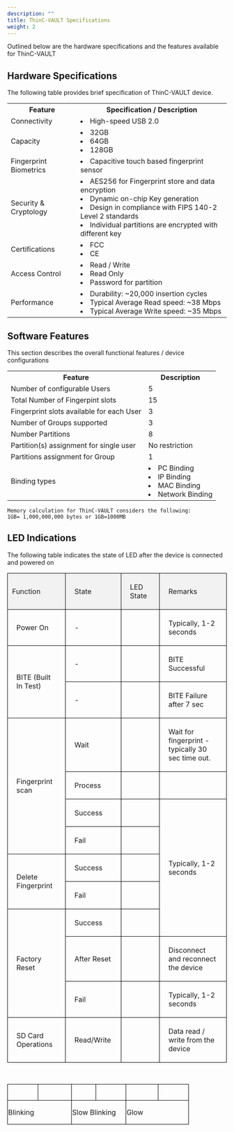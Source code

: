 ```yaml
---
description: ""
title: ThinC-VAULT Specifications
weight: 2
---
```


Outlined below are the hardware specifications and the features available for ThinC-VAULT

## Hardware Specifications

The following table provides brief specification of ThinC-VAULT device.


<table>
  <tr>
    <th>Feature</th>
    <th>Specification / Description</th>
    </tr>
  <tr>
    <td>Connectivity</td>
    <td><li>High-speed USB 2.0</td>

  </tr>
   <tr>
    <td>Capacity</td>
    <td><li>32GB<li> 64GB <li> 128GB</td>
  
  </tr>
  <tr>
    <td>Fingerprint Biometrics</td>
    <td><li>Capacitive touch based fingerprint sensor 
        </td>
    </tr>
   <tr>
    <td>Security & Cryptology </td>
    <td><li> AES256 for Fingerprint store and data encryption </li>
<li>Dynamic on-chip Key generation </li>
<li>Design in compliance with FIPS 140-2 Level 2 standards </li>
<li>Individual partitions are encrypted with different key</li></td>
   
  </tr>
    <tr>
    <td>Certifications</td>
    <td><li> FCC
        <li>CE
    </td>
  </tr>
   <tr>
      <td>Access Control</td>
      <td><li>Read / Write
          <li>Read Only
          <li>Password for partition</td>
    </tr>
       <tr>
    <td>Performance</td>
    <td><li>Durability: ~20,000 insertion cycles
        <li>Typical Average Read speed: ~38 Mbps
        <li>Typical Average Write speed: ~35 Mbps </td>
  </tr>
</table>


## Software Features

This section describes the overall functional features / device configurations

<table>
  <tr>
    <th>Feature</th>
    <th>Description</th>
    </tr>
  <tr>
    <td>Number of configurable Users</td>
    <td>5</td>
  </tr>
  <tr>
    <td>Total Number of Fingerpint slots</td>
    <td>15</td>
  </tr>
   <tr>
    <td>Fingerprint slots available for each User  </td>
    <td>3</td>
  </tr>
  <tr>
    <td>Number of Groups supported</td>
    <td>3</td>
  </tr>
   <tr>
    <td>Number Partitions</td>
    <td>8</td>
  </tr>
    <tr>
    <td>Partition(s) assignment for single user</td>
    <td>No restriction</td>
  </tr>
    <tr>
        <td>Partitions assignment for Group</td>
        <td>1</td>
    </tr>
    <tr>
        <td>Binding types</td>
            <td>
                <li>PC Binding
                <li>IP Binding
                <li>MAC Binding
                <li>Network Binding
            </td>
    </tr>
</table>

~~~
Memory calculation for ThinC-VAULT considers the following:
1GB= 1,000,000,000 bytes or 1GB=1000MB
~~~

## LED Indications

The following table indicates the state of LED after the device is connected and powered on


<table>
<tr>
<td width="121" valign="middle" style="border-width : 1px; border-color: #000000; border-style: solid; padding: 2px 10px; background-color: #f2f2f2;"><p class="rvps4"><span class="rvts15">Function</span></p>
</td>
<td width="95" valign="middle" style="border-width : 1px; border-color: #000000; border-style: solid; padding: 5px 20px; background-color: #f2f2f2;"><p class="rvps4"><span class="rvts15">State</span></p>
</td>
<td width="64" valign="middle" style="border-width : 1px; border-color: #000000; border-style: solid; padding: 5px 20px; background-color: #f2f2f2;"><p class="rvps4"><span class="rvts15">LED State</span></p>

</td>
<td width="197" valign="middle" style="border-width : 1px; border-color: #000000; border-style: solid; padding: 5px 20px; background-color: #f2f2f2;"><p class="rvps4"><span class="rvts15">Remarks</span></p>
</td>
</tr>
<tr valign="top">
<td width="121" valign="middle" style="border-width : 1px; border-color: #000000; border-style: solid; padding: 5px 20px;"><p class="rvps8"><span class="rvts15">Power On</span></p>
</td>
<td width="95" valign="middle" style="border-width : 1px; border-color: #000000; border-style: solid; padding: 5px 20px;"><p class="rvps8"><span class="rvts15">-</span></p>
</td>
<td width="64" valign="middle" style="border-width : 1px; border-color: #000000; border-style: solid; padding: 5px 20px;"><p class="rvps4"><img alt="" style="padding : 1px; margin : 0px 20px;" src="lib/GLOW PINK.png"></p>
</td>
<td width="197" valign="middle" style="border-width : 1px; border-color: #000000; border-style: solid; padding: 5px 20px;"><p class="rvps8"><span class="rvts15">Typically, 1-2 seconds</span></p>
</td>
</tr>
<tr valign="top">
<td rowspan="2" width="121" valign="middle" style="border-width : 1px; border-color: #000000; border-style: solid; padding: 5px 20px;"><p class="rvps8"><span class="rvts15">BITE (Built In Test)</span></p>
</td>
<td width="95" valign="middle" style="border-width : 1px; border-color: #000000; border-style: solid; padding: 5px 20px;"><p class="rvps8"><span class="rvts15">-</span></p>
</td>
<td width="64" valign="middle" style="border-width : 1px; border-color: #000000; border-style: solid; padding: 5px 20px;"><p class="rvps4"><img alt="" style="padding : 1px; margin : 0px 20px;" src="lib/BLUE BLINKING.png"></p>
</td>
<td width="197" valign="middle" style="border-width : 1px; border-color: #000000; border-style: solid; padding: 5px 20px;"><p class="rvps8"><span class="rvts15">BITE Successful </span></p>
</td>
</tr>
<tr valign="top">
<td width="95" height="23" valign="middle" style="border-width : 1px; border-color: #000000; border-style: solid; padding: 5px 20px;"><p class="rvps8"><span class="rvts15">-</span></p>
</td>
<td width="64" height="23" valign="middle" style="border-width : 1px; border-color: #000000; border-style: solid; padding: 5px 20px;"><p class="rvps4"><img alt="" style="padding : 1px; margin : 0px 20px;" src="lib/GLOW RED.png"></p>
</td>
<td width="197" height="23" valign="middle" style="border-width : 1px; border-color: #000000; border-style: solid; padding: 5px 20px;"><p class="rvps8"><span class="rvts15">BITE Failure after 7 sec</span></p>
</td>
</tr>
<tr valign="top">
<td rowspan="4" width="121" valign="middle" style="border-width : 1px; border-color: #000000; border-style: solid; padding: 5px 20px;"><p class="rvps8"><span class="rvts15">Fingerprint scan</span></p>
</td>
<td width="95" height="31" valign="middle" style="border-width : 1px; border-color: #000000; border-style: solid; padding: 5px 20px;"><p class="rvps8"><span class="rvts15">Wait</span></p>
</td>
<td width="64" height="31" valign="middle" style="border-width : 1px; border-color: #000000; border-style: solid; padding: 5px 20px;"><p class="rvps4"><img alt="" style="padding : 1px; margin : 0px 20px;" src="lib/GLOW PINK.png"></p>
</td>
<td width="197" height="31" valign="middle" style="border-width : 1px; border-color: #000000; border-style: solid; padding: 5px 20px;"><p class="rvps8"><span class="rvts15">Wait for fingerprint - typically 30 sec time out. </span></p>
</td>
</tr>
<tr valign="top">
<td width="95" height="37" valign="middle" style="border-width : 1px; border-color: #000000; border-style: solid; padding: 5px 20px;"><p class="rvps8"><span class="rvts15">Process</span></p>
</td>
<td width="64" height="37" valign="middle" style="border-width : 1px; border-color: #000000; border-style: solid; padding: 5px 20px;"><p class="rvps4"><img alt="" style="padding : 1px; margin : 0px 20px;" src="lib/SLOW BLINKING BLUE.png"></p>
</td>
<td width="197" height="37" valign="middle" style="border-width : 1px; border-color: #000000; border-style: solid; padding: 5px 20px;"><p class="rvps8"><span class="rvts15"><br/></span></p>
</td>
</tr>
<tr valign="top">
<td width="95" height="33" valign="middle" style="border-width : 1px; border-color: #000000; border-style: solid; padding: 5px 20px;"><p class="rvps8"><span class="rvts15">Success</span></p>
</td>
<td width="64" height="33" valign="middle" style="border-width : 1px; border-color: #000000; border-style: solid; padding: 5px 20px;"><p class="rvps4"><img alt="" style="margin : 0px 20px;" src="lib/BLUE BLINKING.png"></p>
</td>
<td rowspan="5" width="197" height="12" valign="middle" style="border-width : 1px; border-color: #000000; border-style: solid; padding: 5px 20px;"><p class="rvps8"><span class="rvts15">Typically, 1-2 seconds</span></p>
</td>
</tr>
<tr valign="top">
<td width="95" height="30" valign="middle" style="border-width : 1px; border-color: #000000; border-style: solid; padding: 5px 20px;"><p class="rvps8"><span class="rvts15">Fail</span></p>
</td>
<td width="64" height="30" valign="middle" style="border-width : 1px; border-color: #000000; border-style: solid; padding: 5px 20px;"><p class="rvps4"><img alt="" style="padding : 1px; margin : 0px 20px;" src="lib/RED BLINKING.png"></p>
</td>
</tr>
<tr valign="top">
<td rowspan="2" width="121" valign="middle" style="border-width : 1px; border-color: #000000; border-style: solid; padding: 5px 20px;"><p class="rvps8"><span class="rvts15">Delete Fingerprint</span></p>
</td>
<td width="95" valign="middle" style="border-width : 1px; border-color: #000000; border-style: solid; padding: 5px 20px;"><p class="rvps8"><span class="rvts15">Success</span></p>
</td>
<td width="64" valign="middle" style="border-width : 1px; border-color: #000000; border-style: solid; padding: 5px 20px;"><p class="rvps4"><img alt="" style="padding : 1px; margin : 0px 20px;" src="lib/BLUE BLINKING.png"></p>
</td>
</tr>
<tr valign="top">
<td width="95" valign="middle" style="border-width : 1px; border-color: #000000; border-style: solid; padding: 5px 20px;"><p class="rvps8"><span class="rvts15">Fail</span></p>
</td>
<td width="64" valign="middle" style="border-width : 1px; border-color: #000000; border-style: solid; padding: 5px 20px;"><p class="rvps4"><img alt="" style="padding : 1px; margin : 0px 20px;" src="lib/RED BLINKING.png"></p>
</td>
</tr>
<tr valign="top">
<td rowspan="3" width="121" valign="middle" style="border-width : 1px; border-color: #000000; border-style: solid; padding: 5px 20px;"><p class="rvps8"><span class="rvts15">Factory Reset</span></p>
</td>
<td width="95" valign="middle" style="border-width : 1px; border-color: #000000; border-style: solid; padding: 5px 20px;"><p class="rvps8"><span class="rvts15">Success</span></p>
</td>
<td width="64" valign="middle" style="border-width : 1px; border-color: #000000; border-style: solid; padding: 5px 20px;"><p class="rvps4"><img alt="" style="padding : 1px; margin : 0px 20px;" src="lib/BLUE BLINKING.png"></p>
</td>
</tr>
<tr valign="top">
<td width="95" valign="middle" style="border-width : 1px; border-color: #000000; border-style: solid; padding: 5px 20px;"><p class="rvps8"><span class="rvts15">After Reset</span></p>
</td>
<td width="64" valign="middle" style="border-width : 1px; border-color: #000000; border-style: solid; padding: 5px 20px;"><p class="rvps4"><img alt="" style="padding : 1px; margin : 0px 20px;" src="lib/RED BLINKING.png"></p>
</td>
<td width="197" valign="middle" style="border-width : 1px; border-color: #000000; border-style: solid; padding: 5px 20px;"><p class="rvps8"><span class="rvts15">Disconnect and reconnect the device</span></p>
</td>
</tr>
<tr valign="top">
<td width="95" height="24" valign="middle" style="border-width : 1px; border-color: #000000; border-style: solid; padding: 5px 20px;"><p class="rvps8"><span class="rvts15">Fail</span></p>
</td>
<td width="64" height="24" valign="middle" style="border-width : 1px; border-color: #000000; border-style: solid; padding: 5px 20px;"><p class="rvps4"><img alt="" style="padding : 1px; margin : 0px 20px;" src="lib/SLOW BLINKING PINK.png"></p>
</td>
<td width="197" height="24" valign="middle" style="border-width : 1px; border-color: #000000; border-style: solid; padding: 5px 20px;"><p class="rvps8"><span class="rvts15">Typically, 1-2 seconds</span></p>
</td>
</tr>
<tr valign="top">
<td width="121" valign="middle" style="border-width : 1px; border-color: #000000; border-style: solid; padding: 5px 20px;"><p class="rvps8"><span class="rvts15">SD Card Operations</span></p>
</td>
<td width="95" height="24" valign="middle" style="border-width : 1px; border-color: #000000; border-style: solid; padding: 5px 20px;"><p class="rvps8"><span class="rvts15">Read/Write</span></p>
</td>
<td width="64" height="24" valign="middle" style="border-width : 1px; border-color: #000000; border-style: solid; padding: 5px 20px;"><p class="rvps4"><img alt="" style="padding : 1px; margin : 0px 20px;" src="lib/SLOW BLINKING BLUE.png"></p>
</td>
<td width="197" height="24" valign="middle" style="border-width : 1px; border-color: #000000; border-style: solid; padding: 5px 20px;"><p class="rvps8"><span class="rvts15">Data read / write from the device </span></p>
</td>
</tr>
</table>
</div>
<p class="rvps8"><span class="rvts15"><br/></span></p>
<div class="rvps8"><table width="500" border="1" cellpadding="1" cellspacing="-1" style="border-width: 0px; border-collapse: collapse;">
<tr valign="middle">
<td width="66" valign="middle" style="border-width : 1px; border-color: #000000; border-style: solid; padding: 1px;"><p class="rvps3"><img alt="" style="padding : 1px;" src="lib/BLUE BLINKING.png"></p>
</td>
<td width="73" valign="middle" style="border-width : 1px; border-color: #000000; border-style: solid; padding: 1px;"><p class="rvps3"><img alt="" style="padding : 1px;" src="lib/RED BLINKING.png"></p>
</td>
<td width="52" valign="middle" style="border-width : 1px; border-color: #000000; border-style: solid; padding: 1px;"><p class="rvps3"><img alt="" style="padding : 1px;" src="lib/SLOW BLINKING BLUE.png"></p>
</td>
<td width="65" valign="middle" style="border-width : 1px; border-color: #000000; border-style: solid; padding: 1px;"><p class="rvps3"><img alt="" style="padding : 1px;" src="lib/SLOW BLINKING RED.png"></p>
</td>
<td width="71" valign="middle" style="border-width : 1px; border-color: #000000; border-style: solid; padding: 1px;"><p class="rvps3"><img alt="" style="padding : 1px;" src="lib/GLOW PINK.png"></p>
</td>
<td width="67" valign="middle" style="border-width : 1px; border-color: #000000; border-style: solid; padding: 1px;"><p class="rvps3"><img alt="" style="padding : 1px;" src="lib/GLOW RED.png"></p>
</td>
</tr>
<tr valign="middle">
<td colspan="2" width="144" valign="middle" style="border-width : 1px; border-color: #000000; border-style: solid; padding: 1px;"><p class="rvps3"><span class="rvts12">Blinking</span></p>
</td>
<td colspan="2" width="122" valign="middle" style="border-width : 1px; border-color: #000000; border-style: solid; padding: 1px;"><p class="rvps3"><span class="rvts12">Slow Blinking</span></p>
</td>
<td colspan="2" width="110" valign="middle" style="border-width : 1px; border-color: #000000; border-style: solid; padding: 1px;"><p class="rvps3"><span class="rvts12">Glow</span></p>
</td>
</tr>
</table>
